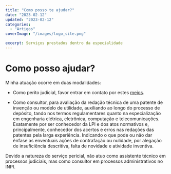 ```yaml
---
title: "Como posso te ajudar?"
date: "2023-02-12"
updated: "2023-02-12"
categories: 
  - "Artigos"
coverImage: "/images/logo_site.png"

excerpt: Serviços prestados dentro da especialidade
---
```

<script>
	import Callout from '$lib/components/Callout.svelte';
</script>

# Como posso ajudar?

Minha atuação ocorre em duas modalidades:

* Como perito judicial, favor entrar em contato por estes [meios](https://peritia.eng.br/contact).

* Como consultor, para avaliação da redação técnica de uma patente de invenção ou modelo de utilidade, auxiliando ao longo do processo de depósito, tando nos termos regulamentares quanto na especialização em engenharia elétrica, eletrônica,
computação e telecomunicações. Exatamente por ser conhecedor da LPI e dos atos normativos e, principalmente, conhecedor dos acertos e erros nas redações das patentes pela larga experiência. Indicando o que pode ou não dar ênfase as enventuais ações de contrafação ou nulidade, por alegação de 
insuficiência descritiva, falta de novidade e atividade inventiva.

<Callout>
Devido a natureza do serviço pericial, não atuo como assistente técnico em processos judiciais, mas
como consultor em processos administrativos no INPI.
</Callout>